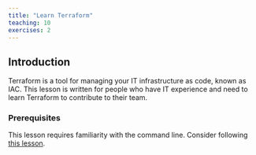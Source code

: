 ```yaml
---
title: "Learn Terraform"
teaching: 10
exercises: 2
---
```


## Introduction

Terraform is a tool for managing your IT infrastructure as code, known as IAC.
This lesson is written for people who have IT experience 
and need to learn Terraform to contribute to their team.

### Prerequisites

This lesson requires familiarity with the command line. Consider following [this lesson](https://swcarpentry.github.io/shell-novice/).


